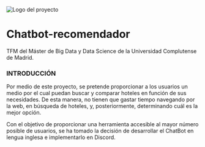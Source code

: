 
<img align="center" src=![LogoPequeño](https://user-images.githubusercontent.com/60429840/142034846-81a0a364-bd23-416e-974e-82ce469e7635.PNG) alt="Logo del proyecto">

# Chatbot-recomendador

TFM del Máster de Big Data y Data Science de la Universidad Complutense de Madrid.

### INTRODUCCIÓN
Por medio de este proyecto, se pretende proporcionar a los usuarios un medio por el cual puedan buscar y comparar hoteles en función de sus necesidades. De esta manera, no tienen que gastar tiempo navegando por la web, en búsqueda de hoteles, y, posteriormente, determinando cuál es la mejor opción.

Con el objetivo de proporcionar una herramienta accesible al mayor número posible de usuarios, se ha tomado la decisión de desarrollar el ChatBot en lengua inglesa e implementarlo en Discord. 


